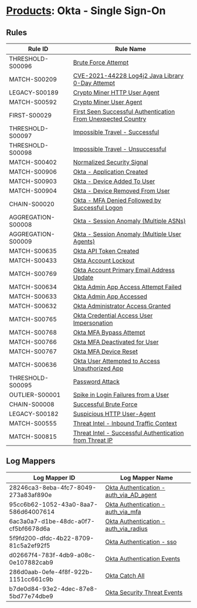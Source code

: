 # [Products](README.md): Okta - Single Sign-On

## Rules

|Rule ID|Rule Name|
|----|----|
|THRESHOLD-S00096|[Brute Force Attempt](../rules/THRESHOLD-S00096.md)|
|MATCH-S00209|[CVE-2021-44228 Log4j2 Java Library 0-Day Attempt](../rules/MATCH-S00209.md)|
|LEGACY-S00189|[Crypto Miner HTTP User Agent](../rules/LEGACY-S00189.md)|
|MATCH-S00592|[Crypto Miner User Agent](../rules/MATCH-S00592.md)|
|FIRST-S00029|[First Seen Successful Authentication From Unexpected Country](../rules/FIRST-S00029.md)|
|THRESHOLD-S00097|[Impossible Travel - Successful](../rules/THRESHOLD-S00097.md)|
|THRESHOLD-S00098|[Impossible Travel - Unsuccessful](../rules/THRESHOLD-S00098.md)|
|MATCH-S00402|[Normalized Security Signal](../rules/MATCH-S00402.md)|
|MATCH-S00906|[Okta - Application Created](../rules/MATCH-S00906.md)|
|MATCH-S00903|[Okta - Device Added To User](../rules/MATCH-S00903.md)|
|MATCH-S00904|[Okta - Device Removed From User](../rules/MATCH-S00904.md)|
|CHAIN-S00020|[Okta - MFA Denied Followed by Successful Logon](../rules/CHAIN-S00020.md)|
|AGGREGATION-S00008|[Okta - Session Anomaly (Multiple ASNs)](../rules/AGGREGATION-S00008.md)|
|AGGREGATION-S00009|[Okta - Session Anomaly (Multiple User Agents)](../rules/AGGREGATION-S00009.md)|
|MATCH-S00635|[Okta API Token Created](../rules/MATCH-S00635.md)|
|MATCH-S00433|[Okta Account Lockout](../rules/MATCH-S00433.md)|
|MATCH-S00769|[Okta Account Primary Email Address Update](../rules/MATCH-S00769.md)|
|MATCH-S00634|[Okta Admin App Access Attempt Failed](../rules/MATCH-S00634.md)|
|MATCH-S00633|[Okta Admin App Accessed](../rules/MATCH-S00633.md)|
|MATCH-S00632|[Okta Administrator Access Granted](../rules/MATCH-S00632.md)|
|MATCH-S00765|[Okta Credential Access User Impersonation](../rules/MATCH-S00765.md)|
|MATCH-S00768|[Okta MFA Bypass Attempt](../rules/MATCH-S00768.md)|
|MATCH-S00766|[Okta MFA Deactivated for User](../rules/MATCH-S00766.md)|
|MATCH-S00767|[Okta MFA Device Reset](../rules/MATCH-S00767.md)|
|MATCH-S00636|[Okta User Attempted to Access Unauthorized App](../rules/MATCH-S00636.md)|
|THRESHOLD-S00095|[Password Attack](../rules/THRESHOLD-S00095.md)|
|OUTLIER-S00001|[Spike in Login Failures from a User](../rules/OUTLIER-S00001.md)|
|CHAIN-S00008|[Successful Brute Force](../rules/CHAIN-S00008.md)|
|LEGACY-S00182|[Suspicious HTTP User-Agent](../rules/LEGACY-S00182.md)|
|MATCH-S00555|[Threat Intel - Inbound Traffic Context](../rules/MATCH-S00555.md)|
|MATCH-S00815|[Threat Intel - Successful Authentication from Threat IP](../rules/MATCH-S00815.md)|


## Log Mappers

|Log Mapper ID|Log Mapper Name|
|----|----|
|28246ca3-8eba-4fc7-8049-273a83af890e|[Okta Authentication - auth_via_AD_agent](../mappings/28246ca3-8eba-4fc7-8049-273a83af890e.md)|
|95cc6b62-1052-43a0-8aa7-586d64007614|[Okta Authentication - auth_via_mfa](../mappings/95cc6b62-1052-43a0-8aa7-586d64007614.md)|
|6ac3a0a7-d1be-48dc-a0f7-cf5bf6678d6a|[Okta Authentication - auth_via_radius](../mappings/6ac3a0a7-d1be-48dc-a0f7-cf5bf6678d6a.md)|
|5f9fd200-dfdc-4b22-8709-81c5a2ef92f5|[Okta Authentication - sso](../mappings/5f9fd200-dfdc-4b22-8709-81c5a2ef92f5.md)|
|d02667f4-783f-4db9-a08c-0e107882cab9|[Okta Authentication Events](../mappings/d02667f4-783f-4db9-a08c-0e107882cab9.md)|
|286d0aab-0efe-4f8f-922b-1151cc661c9b|[Okta Catch All](../mappings/286d0aab-0efe-4f8f-922b-1151cc661c9b.md)|
|b7de0d84-93e2-4dec-87e8-5bd77e74dbe9|[Okta Security Threat Events](../mappings/b7de0d84-93e2-4dec-87e8-5bd77e74dbe9.md)|


